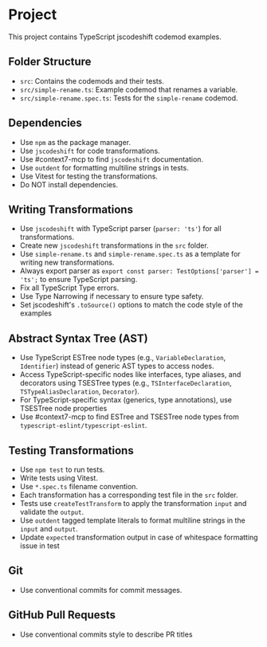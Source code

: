 # Project
This project contains TypeScript jscodeshift codemod examples.

## Folder Structure
- `src`: Contains the codemods and their tests.
- `src/simple-rename.ts`: Example codemod that renames a variable.
- `src/simple-rename.spec.ts`: Tests for the `simple-rename` codemod.

## Dependencies
- Use `npm` as the package manager.
- Use `jscodeshift` for code transformations.
- Use #context7-mcp to find `jscodeshift` documentation.
- Use `outdent` for formatting multiline strings in tests.
- Use Vitest for testing the transformations.
- Do NOT install dependencies.

## Writing Transformations
- Use `jscodeshift` with TypeScript parser (`parser: 'ts'`) for all transformations.
- Create new `jscodeshift` transformations in the `src` folder.
- Use `simple-rename.ts` and `simple-rename.spec.ts` as a template for writing new transformations.
- Always export parser as `export const parser: TestOptions['parser'] = 'ts';` to ensure TypeScript parsing.
- Fix all TypeScript Type errors.
- Use Type Narrowing if necessary to ensure type safety.
- Set jscodeshift's `.toSource()` options to match the code style of the examples

## Abstract Syntax Tree (AST)
- Use TypeScript ESTree node types (e.g., `VariableDeclaration`, `Identifier`) instead of generic AST types to access nodes.
- Access TypeScript-specific nodes like interfaces, type aliases, and decorators using TSESTree types (e.g., `TSInterfaceDeclaration`, `TSTypeAliasDeclaration`, `Decorator`).
- For TypeScript-specific syntax (generics, type annotations), use TSESTree node properties
- Use #context7-mcp to find ESTree and TSESTree node types from `typescript-eslint/typescript-eslint`.

## Testing Transformations
- Use `npm test` to run tests.
- Write tests using Vitest.
- Use `*.spec.ts` filename convention.
- Each transformation has a corresponding test file in the `src` folder.
- Tests use `createTestTransform` to apply the transformation `input` and validate the `output`.
- Use `outdent` tagged template literals to format multiline strings in the `input` and `output`.
- Update `expected` transformation output in case of whitespace formatting issue in test

## Git
- Use conventional commits for commit messages.

## GitHub Pull Requests
- Use conventional commits style to describe PR titles
